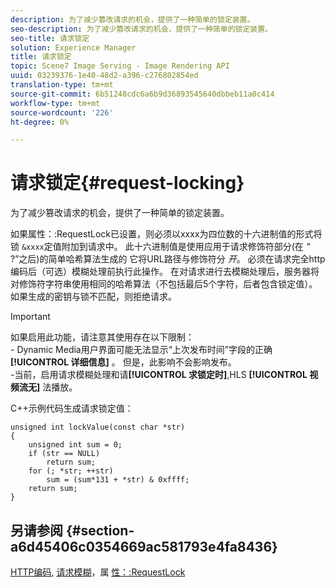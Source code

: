 ```yaml
---
description: 为了减少篡改请求的机会，提供了一种简单的锁定装置。
seo-description: 为了减少篡改请求的机会，提供了一种简单的锁定装置。
seo-title: 请求锁定
solution: Experience Manager
title: 请求锁定
topic: Scene7 Image Serving - Image Rendering API
uuid: 03239376-1e40-48d2-a396-c276802854ed
translation-type: tm+mt
source-git-commit: 6b51248cdc6a6b9d36893545640dbbeb11a0c414
workflow-type: tm+mt
source-wordcount: '226'
ht-degree: 0%

---
```



# 请求锁定{#request-locking}

为了减少篡改请求的机会，提供了一种简单的锁定装置。

如果属性：:RequestLock已设置，则必须以xxxx为四位数的十六进制值的形式将锁 `&xxxx`定值附加到请求中。 此十六进制值是使用应用于请求修饰符部分(在 *“* ?”之后)的简单哈希算法生成的 它将URL路径与修饰符分 *开*。 必须在请求完全http编码后（可选）模糊处理前执行此操作。 在对请求进行去模糊处理后，服务器将对修饰符字符串使用相同的哈希算法（不包括最后5个字符，后者包含锁定值）。 如果生成的密钥与锁不匹配，则拒绝请求。

>[!IMPORTANT]
>
>如果启用此功能，请注意其使用存在以下限制：<br>- Dynamic Media用户界面可能无法显示“上次发布时间”字段的正确 **[!UICONTROL 详细信息]** 。 但是，此影响不会影响发布。<br>-当前，启用请求模糊处理和请&#x200B;**[!UICONTROL 求锁定时]**,HLS **[!UICONTROL 视频流无]** 法播放。

C++示例代码生成请求锁定值：

```
unsigned int lockValue(const char *str) 
{ 
    unsigned int sum = 0; 
    if (str == NULL) 
        return sum; 
    for (; *str; ++str) 
        sum = (sum*131 + *str) & 0xffff; 
    return sum; 
} 
```

## 另请参阅 {#section-a6d45406c0354669ac581793e4fa8436}

[HTTP编码](../../../../../is-api/http-ref/image-serving-api-ref/c-http-protocol-reference/c-syntax-and-features/r-http-encoding.md#reference-bb34dd13f316462695448acfa8f92df7), [请求模糊](../../../../../is-api/http-ref/image-serving-api-ref/c-http-protocol-reference/c-syntax-and-features/r-request-obfuscation.md#reference-895f65d6796c43bb9bad21a676ed714d)，属 [性：:RequestLock](../../../../../is-api/image-catalog/image-serving-api-ref/c-image-catalog-reference/c-attributes-reference/r-requestlock.md#reference-8bbe2f581be847d3b9fa123e8e5e94b0)
